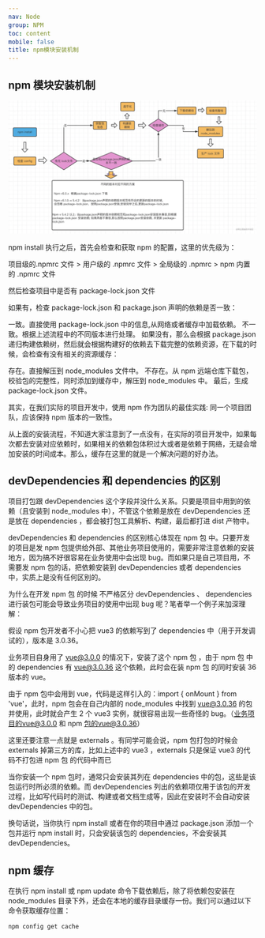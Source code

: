 ```yaml
---
nav: Node
group: NPM
toc: content
mobile: false
title: npm模块安装机制
---
```


## npm 模块安装机制

<img src='../file/npm.png'>

npm install 执行之后，首先会检查和获取 npm 的配置，这里的优先级为：

项目级的.npmrc 文件 > 用户级的 .npmrc 文件 > 全局级的 .npmrc > npm 内置的 .npmrc 文件

然后检查项目中是否有 package-lock.json 文件

如果有，检查 package-lock.json 和 package.json 声明的依赖是否一致：

一致。直接使用 package-lock.json 中的信息,从网络或者缓存中加载依赖。
不一致。根据上述流程中的不同版本进行处理。
如果没有，那么会根据 package.json 递归构建依赖树，然后就会根据构建好的依赖去下载完整的依赖资源，在下载的时候，会检查有没有相关的资源缓存：

存在。直接解压到 node_modules 文件中。
不存在。从 npm 远端仓库下载包，校验包的完整性，同时添加到缓存中，解压到 node_modules 中。
最后，生成 package-lock.json 文件。

其实，在我们实际的项目开发中，使用 npm 作为团队的最佳实践: 同一个项目团队，应该保持 npm 版本的一致性。

从上面的安装流程，不知道大家注意到了一点没有，在实际的项目开发中，如果每次都去安装对应依赖时，如果相关的依赖包体积过大或者是依赖于网络，无疑会增加安装的时间成本。那么，缓存在这里的就是一个解决问题的好办法。

## devDependencies 和 dependencies 的区别

项目打包跟 devDependencies 这个字段并没什么关系。只要是项目中用到的依赖（且安装到 node_modules 中），不管这个依赖是放在 devDependencies 还是放在 dependencies ，都会被打包工具解析、构建，最后都打进 dist 产物中。

devDependencies 和 dependencies 的区别核心体现在 npm 包 中。只要开发的项目是发 npm 包提供给外部、其他业务项目使用的，需要非常注意依赖的安装地方，因为搞不好很容易在业务使用中会出现 bug。而如果只是自己项目用，不需要发 npm 包的话，把依赖安装到 devDependencies 或者 dependencies 中，实质上是没有任何区别的。

为什么在开发 npm 包 的时候 不严格区分 devDependencies 、 dependencies 进行装包可能会导致业务项目的使用中出现 bug 呢？笔者举一个例子来加深理解：

假设 npm 包开发者不小心把 vue3 的依赖写到了 dependencies 中（用于开发调试的），版本是 3.0.36。

业务项目自身用了 vue@3.0.0 的情况下，安装了这个 npm 包 ，由于 npm 包 中的 dependencies 有 vue@3.0.36 这个依赖，此时会在装 npm 包 的同时安装 36 版本的 vue。

由于 npm 包中会用到 vue，代码是这样引入的：import { onMount } from 'vue'，此时，npm 包会在自己内部的 node_modules 中找到 vue@3.0.36 的包并使用，此时就会产生 2 个 vue3 实例，就很容易出现一些奇怪的 bug。（业务项目的vue@3.0.0 和 npm 包的vue@3.0.36）

这里还要注意一点就是 externals 。有同学可能会说，npm 包打包的时候会 externals 掉第三方的库，比如上述中的 vue3 ，externals 只是保证 vue3 的代码不打包进 npm 包 的代码中而已

当你安装一个 npm 包时，通常只会安装其列在 dependencies 中的包，这些是该包运行时所必须的依赖。而 devDependencies 列出的依赖项仅用于该包的开发过程，比如写代码时的测试、构建或者文档生成等，因此在安装时不会自动安装 devDependencies 中的包。

换句话说，当你执行 npm install <package-name> 或者在你的项目中通过 package.json 添加一个包并运行 npm install 时，只会安装该包的 dependencies，不会安装其 devDependencies。

## npm 缓存

在执行 npm install 或 npm update 命令下载依赖后，除了将依赖包安装在 node_modules 目录下外，还会在本地的缓存目录缓存一份。我们可以通过以下命令获取缓存位置：

```bash
npm config get cache
```
